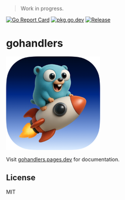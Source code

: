> Work in progress.

[![Go Report Card](https://goreportcard.com/badge/go.ufukty.com/gohandlers)](https://goreportcard.com/report/go.ufukty.com/gohandlers)
[![pkg.go.dev](https://pkg.go.dev/badge/go.ufukty.com/gohandlers)](https://pkg.go.dev/go.ufukty.com/gohandlers)
[![Release](https://img.shields.io/github/v/release/ufukty/gohandlers)](https://go.ufukty.com/gohandlers/releases)

# gohandlers

<img src="assets/logo@3x.png" width="256px">

Visit [gohandlers.pages.dev](https://gohandlers.pages.dev) for documentation.

## License

MIT
